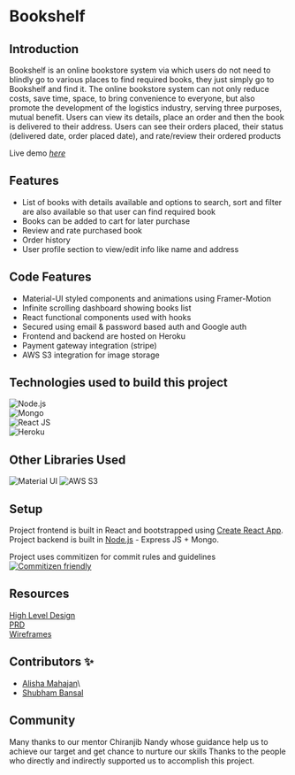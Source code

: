 # Bookshelf

## Introduction

Bookshelf is an online bookstore system via which users do not need to blindly go to various places to find required books, they just simply go to Bookshelf and find it. The online bookstore system can not only reduce costs, save time, space, to bring convenience to everyone, but also promote the development of the logistics industry, serving three purposes, mutual benefit. Users can view its details, place an order and then the book is delivered to their address. Users can see their orders placed, their status (delivered date, order placed date), and rate/review their ordered products

Live demo [_here_](https://n11-bookshelf.herokuapp.com/)

## Features

- List of books with details available and options to search, sort and filter are also available so that user can find required book
- Books can be added to cart for later purchase
- Review and rate purchased book
- Order history
- User profile section to view/edit info like name and address

## Code Features

- Material-UI styled components and animations using Framer-Motion
- Infinite scrolling dashboard showing books list
- React functional components used with hooks
- Secured using email & password based auth and Google auth
- Frontend and backend are hosted on Heroku
- Payment gateway integration (stripe)
- AWS S3 integration for image storage

## Technologies used to build this project

![Node.js](https://img.shields.io/badge/Node.js-43853D?style=for-the-badge&logo=node.js&logoColor=white)\
![Mongo](https://img.shields.io/badge/MongoDB-4EA94B?style=for-the-badge&logo=mongodb&logoColor=white)\
![React JS](https://img.shields.io/badge/React-20232A?style=for-the-badge&logo=react&logoColor=61DAFB)\
![Heroku](https://img.shields.io/badge/Heroku-430098?style=for-the-badge&logo=heroku&logoColor=white)

## Other Libraries Used

![Material UI](https://img.shields.io/badge/Material--UI-0081CB?style=for-the-badge&logo=material-ui&logoColor=white)
![AWS S3](https://img.shields.io/badge/Amazon_AWS-232F3E?style=for-the-badge&logo=amazon-aws&logoColor=white)

## Setup

Project frontend is built in React and bootstrapped using [Create React App](https://github.com/facebook/create-react-app).\
Project backend is built in [Node.js](https://nodejs.org/) - Express JS + Mongo.

Project uses commitizen for commit rules and guidelines
[![Commitizen friendly](https://img.shields.io/badge/commitizen-friendly-brightgreen.svg)](http://commitizen.github.io/cz-cli/)

## Resources

<a href="https://drive.google.com/file/d/1ptZ6xdF6dliTyXPCT2w5qyZVbsc8RTw1/view?usp=sharing">High Level Design</a>\
<a href="https://drive.google.com/file/d/10yNUbAoiQGwUImQUXr2eTdWp6P7oXAP4/view?usp=sharing"> PRD </a>\
<a href="https://www.figma.com/file/nRETa8aUznrjIq0keEzYoX/Bookshelf?node-id=0%3A1"> Wireframes</a>

## Contributors ✨

- <a href="https://github.com/Alisha-Mahajan">Alisha Mahajan</a>\
- <a href="https://github.com/SVB-knowmywork">Shubham Bansal</a>

## Community

Many thanks to our mentor Chiranjib Nandy whose guidance help us to achieve our target and get chance to nurture our skills
Thanks to the people who directly and indirectly supported us to accomplish this project.
